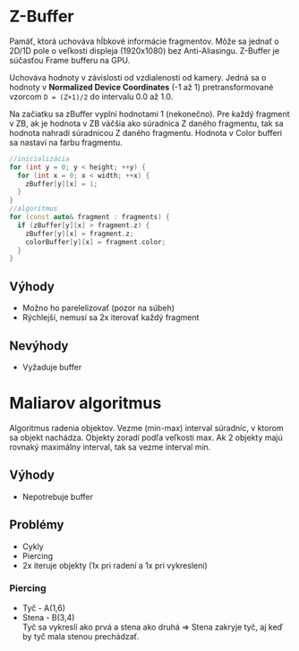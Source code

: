 # Z-Buffer 
Pamäť, ktorá uchováva hĺbkové informácie fragmentov. Môže sa jednať o 2D/1D pole o veľkosti displeja (1920x1080) bez Anti-Aliasingu. Z-Buffer je súčasťou Frame bufferu na GPU.

Uchováva hodnoty v závislosti od vzdialenosti od kamery. Jedná sa o hodnoty v **Normalized Device Coordinates** (-1 až 1) pretransformované vzorcom `D = (Z+1)/2` do intervalu 0.0 až 1.0.

Na začiatku sa zBuffer vyplní hodnotami 1 (nekonečno). Pre každý fragment v ZB, ak je hodnota v ZB väčšia ako súradnica Z daného fragmentu, tak sa hodnota nahradí súradnicou Z daného fragmentu.
Hodnota v Color bufferi sa nastaví na farbu fragmentu. 

```cpp
//inicializácia
for (int y = 0; y < height; ++y) {
  for (int x = 0; x < width; ++x) {
    zBuffer[y][x] = 1;
  }
}
//algoritmus
for (const auto& fragment : fragments) {
  if (zBuffer[y][x] > fragment.z) {
    zBuffer[y][x] = fragment.z;
    colorBuffer[y][x] = fragment.color;
  }
}
```

## Výhody
- Možno ho parelelizovať (pozor na súbeh)
- Rýchlejší, nemusí sa 2x iterovať každý fragment

## Nevýhody
- Vyžaduje buffer

# Maliarov algoritmus
Algoritmus radenia objektov. Vezme (min-max) interval súradníc, v ktorom sa objekt nachádza. Objekty zoradí podľa veľkosti max. Ak 2 objekty majú rovnaký maximálny interval, tak sa vezme interval min.

## Výhody
- Nepotrebuje buffer

## Problémy
- Cykly
- Piercing
- 2x iteruje objekty (1x pri radení a 1x pri vykreslení)

### Piercing
- Tyč - A(1,6)
- Stena - B(3,4)\
Tyč sa vykreslí ako prvá a stena ako druhá => Stena zakryje tyč, aj keď by tyč mala stenou prechádzať. 